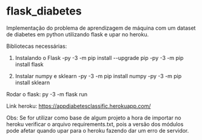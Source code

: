 # flask_diabetes

Implementação do problema de aprendizagem de máquina com um dataset de diabetes em python utilizando flask e upar no heroku.

Bibliotecas necessárias:

1. Instalando o Flask
-py -3 -m pip install --upgrade pip
-py -3 -m pip install flask

2. Instalar numpy e sklearn
-py -3 -m pip install numpy
-py -3 -m pip install sklearn

Rodar o flask: py -3 -m flask run

Link heroku: https://appdiabetesclassific.herokuapp.com/

Obs: Se for utilizar como base de algum projeto a hora de importar no heroku verificar o arquivo requirements.txt, pois a versão dos módulos pode afetar quando upar para o heroku fazendo dar um erro de servidor.

